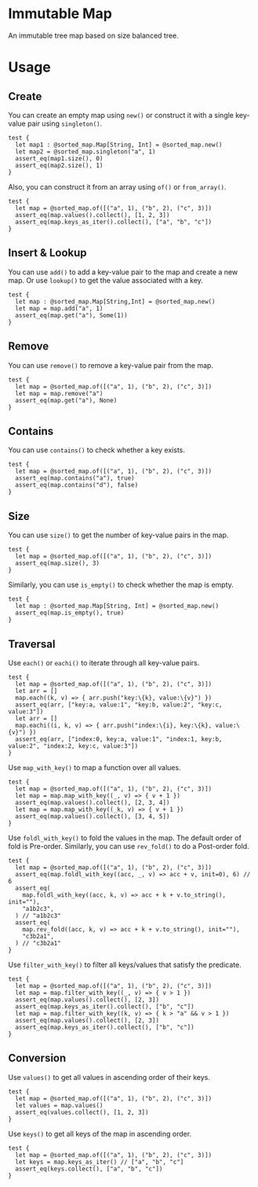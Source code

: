 # Immutable Map

An immutable tree map based on size balanced tree.

# Usage

## Create

You can create an empty map using `new()` or construct it with a single
key-value pair using `singleton()`.

```moonbit
test {
  let map1 : @sorted_map.Map[String, Int] = @sorted_map.new()
  let map2 = @sorted_map.singleton("a", 1)
  assert_eq(map1.size(), 0)
  assert_eq(map2.size(), 1)
}
```

Also, you can construct it from an array using `of()` or `from_array()`.

```moonbit
test {
  let map = @sorted_map.of([("a", 1), ("b", 2), ("c", 3)])
  assert_eq(map.values().collect(), [1, 2, 3])
  assert_eq(map.keys_as_iter().collect(), ["a", "b", "c"])
}
```

## Insert & Lookup

You can use `add()` to add a key-value pair to the map and create a new map. Or
use `lookup()` to get the value associated with a key.

```moonbit
test {
  let map : @sorted_map.Map[String,Int] = @sorted_map.new()
  let map = map.add("a", 1)
  assert_eq(map.get("a"), Some(1))
}
```

## Remove

You can use `remove()` to remove a key-value pair from the map.

```moonbit
test {
  let map = @sorted_map.of([("a", 1), ("b", 2), ("c", 3)])
  let map = map.remove("a")
  assert_eq(map.get("a"), None)
}
```

## Contains

You can use `contains()` to check whether a key exists.

```moonbit
test {
  let map = @sorted_map.of([("a", 1), ("b", 2), ("c", 3)])
  assert_eq(map.contains("a"), true)
  assert_eq(map.contains("d"), false)
}
```

## Size

You can use `size()` to get the number of key-value pairs in the map.

```moonbit
test {
  let map = @sorted_map.of([("a", 1), ("b", 2), ("c", 3)])
  assert_eq(map.size(), 3)
}
```

Similarly, you can use `is_empty()` to check whether the map is empty.

```moonbit
test {
  let map : @sorted_map.Map[String, Int] = @sorted_map.new()
  assert_eq(map.is_empty(), true)
}
```

## Traversal

Use `each()` or `eachi()` to iterate through all key-value pairs.

```moonbit
test {
  let map = @sorted_map.of([("a", 1), ("b", 2), ("c", 3)])
  let arr = []
  map.each((k, v) => { arr.push("key:\{k}, value:\{v}") })
  assert_eq(arr, ["key:a, value:1", "key:b, value:2", "key:c, value:3"])
  let arr = []
  map.eachi((i, k, v) => { arr.push("index:\{i}, key:\{k}, value:\{v}") })
  assert_eq(arr, ["index:0, key:a, value:1", "index:1, key:b, value:2", "index:2, key:c, value:3"])
}
```

Use `map_with_key()` to map a function over all values.

```moonbit
test {
  let map = @sorted_map.of([("a", 1), ("b", 2), ("c", 3)])
  let map = map.map_with_key((_, v) => { v + 1 })
  assert_eq(map.values().collect(), [2, 3, 4])
  let map = map.map_with_key((_k, v) => { v + 1 })
  assert_eq(map.values().collect(), [3, 4, 5])
}
```

Use `foldl_with_key()` to fold the values in the map. The default order of fold
is Pre-order. Similarly, you can use `rev_fold()` to do a Post-order fold.

```moonbit
test {
  let map = @sorted_map.of([("a", 1), ("b", 2), ("c", 3)])
  assert_eq(map.foldl_with_key((acc, _, v) => acc + v, init=0), 6) // 6
  assert_eq(
    map.foldl_with_key((acc, k, v) => acc + k + v.to_string(), init=""),
    "a1b2c3",
  ) // "a1b2c3"
  assert_eq(
    map.rev_fold((acc, k, v) => acc + k + v.to_string(), init=""),
    "c3b2a1",
  ) // "c3b2a1"
}
```

Use `filter_with_key()` to filter all keys/values that satisfy the predicate.

```moonbit
test {
  let map = @sorted_map.of([("a", 1), ("b", 2), ("c", 3)])
  let map = map.filter_with_key((_, v) => { v > 1 })
  assert_eq(map.values().collect(), [2, 3])
  assert_eq(map.keys_as_iter().collect(), ["b", "c"])
  let map = map.filter_with_key((k, v) => { k > "a" && v > 1 })
  assert_eq(map.values().collect(), [2, 3])
  assert_eq(map.keys_as_iter().collect(), ["b", "c"])
}
```

## Conversion

Use `values()` to get all values in ascending order of their keys.

```moonbit
test {
  let map = @sorted_map.of([("a", 1), ("b", 2), ("c", 3)])
  let values = map.values()
  assert_eq(values.collect(), [1, 2, 3])
}
```

Use `keys()` to get all keys of the map in ascending order.

```moonbit
test {
  let map = @sorted_map.of([("a", 1), ("b", 2), ("c", 3)])
  let keys = map.keys_as_iter() // ["a", "b", "c"]
  assert_eq(keys.collect(), ["a", "b", "c"])
}
```
